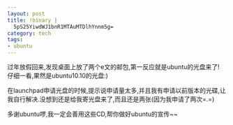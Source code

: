 ```yaml
--- 
layout: post
title: !binary |
  5pS25YiwdWJ1bnR1MTAuMTDlhYnnm5g=
category: tech
tags: 
- ubuntu
---
```

过年放假回来,发现桌面上放了两个e文的邮包,第一反应就是ubuntu的光盘来了!
仔细一看,果然是ubuntu10.10的光盘:)

在launchpad申请光盘的时候,提示说申请量太多,并且我有申请以前版本的光碟,让我自行解决.没想到还是给我寄光盘来了,而且还是两张(因为我申请了两次=.=)

多谢ubuntu啰,我一定会善用这些CD,帮你做好ubuntu的宣传~~
